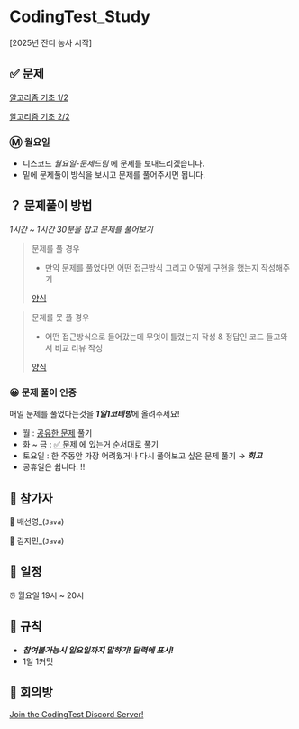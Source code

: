 # CodingTest_Study
[2025년 잔디 농사 시작]
## ✅ 문제

[알고리즘 기초 1/2](https://code.plus/course/41)

[알고리즘 기초 2/2](https://code.plus/course/42)

### Ⓜ️ 월요일

- 디스코드 *월요일-문제드림* 에 문제를 보내드리겠습니다.
- 밑에 문제풀이 방식을 보시고 문제를 풀어주시면 됩니다.

## ？ 문제풀이 방법

*1시간 ~ 1시간 30분을 잡고 문제를 풀어보기*

> 문제를 풀 경우
> 
> - 만약 문제를 풀었다면 어떤 접근방식 그리고 어떻게 구현을 했는지 작성해주기
> 
> [양식](https://www.notion.so/133f45ab242d808b8f4ded6e0fa7c837?pvs=21)
> 

> 문제를 못 풀 경우
> 
> - 어떤 접근방식으로 들어갔는데 무엇이 틀렸는지 작성 & 정답인 코드 들고와서 비교 리뷰 작성
> 
> [양식](https://www.notion.so/133f45ab242d80359a5bce6ccca1ff48?pvs=21)
> 

### 😀 문제 풀이 인증

매일 문제를 풀었다는것을 ***1일1코테방***에 올려주세요!

- 월 : [공유한 문제](https://www.notion.so/133f45ab242d80039f57ee5c5cec72c8?pvs=21) 풀기
- 화 ~ 금 :  [✅ 문제](https://www.notion.so/133f45ab242d80039f57ee5c5cec72c8?pvs=21) 에 있는거 순서대로 풀기
- 토요일 : 한 주동안 가장 어려웠거나 다시 풀어보고 싶은 문제 풀기 → ***회고***
- 공휴일은 쉽니다. !!

## 👥 참가자

🐉 배선영_(`Java`)

🐇 김지민_(`Java`)

## 📅 일정

⏰ 월요일 19시 ~ 20시

## 📝 규칙

- ***참여불가능시 일요일까지 말하기! 달력에 표시!***
- 1일 1커밋

## 🏢 회의방

[Join the CodingTest Discord Server!](https://discord.gg/tyCj59Ce)
